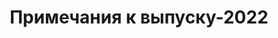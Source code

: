 ﻿---
title: Примечания к выпуску-2022
type: docs
weight: 8
url: /ru/net/release-notes-2022/
description: Примечания к выпуску Aspose.3D выпущены в 2022 году.
---
